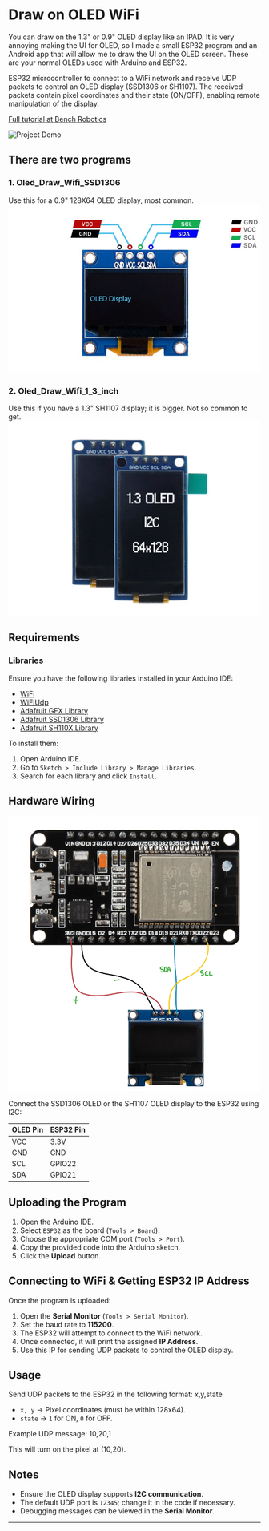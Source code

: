 
# Draw on OLED WiFi

You can draw on the 1.3" or 0.9" OLED display like an IPAD. It is very annoying making the UI for OLED, so I made a small ESP32 program and an Android app that will allow me to draw the UI on the OLED screen. These are your normal OLEDs used with Arduino and ESP32.

ESP32 microcontroller to connect to a WiFi network and receive UDP packets to control an OLED display (SSD1306 or SH1107). The received packets contain pixel coordinates and their state (ON/OFF), enabling remote manipulation of the display. 

[Full tutorial at Bench Robotics](https://benchrobotics.com/arduino/drawing-on-esp32-oled-screen/)

![Project Demo](https://github.com/BenchRobotics/Draw_on_OLED/blob/main/DSC00402.JPG)

## There are two programs
### 1. Oled_Draw_Wifi_SSD1306
Use this for a 0.9" 128X64 OLED display, most common.
![0.9" SSD1306 OLED](https://github.com/BenchRobotics/Draw_on_OLED/blob/main/SSD1306-OLED-Display-Pinout.jpg)

### 2. Oled_Draw_Wifi_1_3_inch
Use this if you have a 1.3" SH1107 display; it is bigger. Not so common to get.
![1.3" SH1107 OLED](https://github.com/BenchRobotics/Draw_on_OLED/blob/main/1-3_inch_SH1107.png)

## Requirements

### Libraries
Ensure you have the following libraries installed in your Arduino IDE:
- [WiFi](https://www.arduino.cc/en/Reference/WiFi)
- [WiFiUdp](https://www.arduino.cc/en/Reference/WiFiUDP)
- [Adafruit GFX Library](https://github.com/adafruit/Adafruit-GFX-Library)
- [Adafruit SSD1306 Library](https://github.com/adafruit/Adafruit_SSD1306)
- [Adafruit SH110X Library](https://github.com/adafruit/Adafruit_SH110X)

To install them:
1. Open Arduino IDE.
2. Go to `Sketch > Include Library > Manage Libraries`.
3. Search for each library and click `Install`.

## Hardware Wiring

![Circuit Diagram](https://github.com/BenchRobotics/Draw_on_OLED/blob/main/oled_circuit.jpg)


Connect the SSD1306 OLED or the SH1107 OLED display to the ESP32 using I2C:

| OLED Pin | ESP32 Pin |
|----------|----------|
| VCC      | 3.3V     |
| GND      | GND      |
| SCL      | GPIO22   |
| SDA      | GPIO21   |

## Uploading the Program

1. Open the Arduino IDE.
2. Select `ESP32` as the board (`Tools > Board`).
3. Choose the appropriate COM port (`Tools > Port`).
4. Copy the provided code into the Arduino sketch.
5. Click the **Upload** button.

## Connecting to WiFi & Getting ESP32 IP Address

Once the program is uploaded:

1. Open the **Serial Monitor** (`Tools > Serial Monitor`).
2. Set the baud rate to **115200**.
3. The ESP32 will attempt to connect to the WiFi network.
4. Once connected, it will print the assigned **IP Address**.
5. Use this IP for sending UDP packets to control the OLED display.

## Usage

Send UDP packets to the ESP32 in the following format: x,y,state

- `x, y` → Pixel coordinates (must be within 128x64).
- `state` → `1` for ON, `0` for OFF.

Example UDP message: 10,20,1

This will turn on the pixel at (10,20).

## Notes

- Ensure the OLED display supports **I2C communication**.
- The default UDP port is `12345`; change it in the code if necessary.
- Debugging messages can be viewed in the **Serial Monitor**.

---



